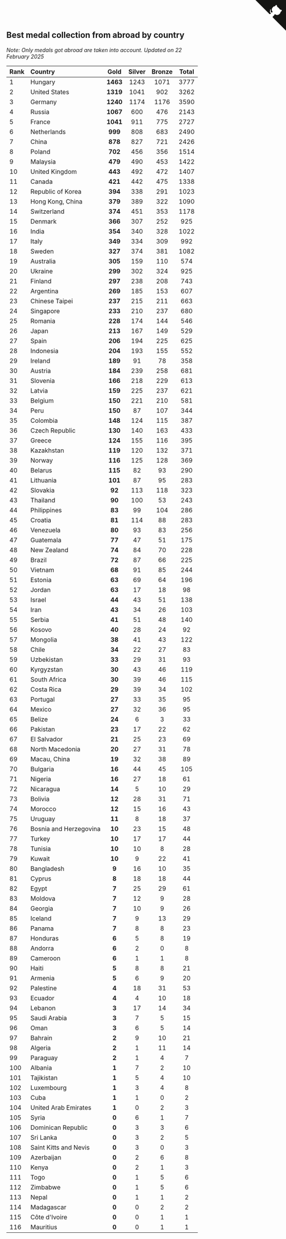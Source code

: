 ## Best medal collection from abroad by country

*Note: Only medals got abroad are taken into account.*
*Updated on 22 February 2025*

| Rank | Country | Gold | Silver | Bronze | Total |
| :--- | :--- | :--: | :--: | :--: | :--: |
| 1 | Hungary | **1463** | 1243 | 1071 | 3777 |
| 2 | United States | **1319** | 1041 | 902 | 3262 |
| 3 | Germany | **1240** | 1174 | 1176 | 3590 |
| 4 | Russia | **1067** | 600 | 476 | 2143 |
| 5 | France | **1041** | 911 | 775 | 2727 |
| 6 | Netherlands | **999** | 808 | 683 | 2490 |
| 7 | China | **878** | 827 | 721 | 2426 |
| 8 | Poland | **702** | 456 | 356 | 1514 |
| 9 | Malaysia | **479** | 490 | 453 | 1422 |
| 10 | United Kingdom | **443** | 492 | 472 | 1407 |
| 11 | Canada | **421** | 442 | 475 | 1338 |
| 12 | Republic of Korea | **394** | 338 | 291 | 1023 |
| 13 | Hong Kong, China | **379** | 389 | 322 | 1090 |
| 14 | Switzerland | **374** | 451 | 353 | 1178 |
| 15 | Denmark | **366** | 307 | 252 | 925 |
| 16 | India | **354** | 340 | 328 | 1022 |
| 17 | Italy | **349** | 334 | 309 | 992 |
| 18 | Sweden | **327** | 374 | 381 | 1082 |
| 19 | Australia | **305** | 159 | 110 | 574 |
| 20 | Ukraine | **299** | 302 | 324 | 925 |
| 21 | Finland | **297** | 238 | 208 | 743 |
| 22 | Argentina | **269** | 185 | 153 | 607 |
| 23 | Chinese Taipei | **237** | 215 | 211 | 663 |
| 24 | Singapore | **233** | 210 | 237 | 680 |
| 25 | Romania | **228** | 174 | 144 | 546 |
| 26 | Japan | **213** | 167 | 149 | 529 |
| 27 | Spain | **206** | 194 | 225 | 625 |
| 28 | Indonesia | **204** | 193 | 155 | 552 |
| 29 | Ireland | **189** | 91 | 78 | 358 |
| 30 | Austria | **184** | 239 | 258 | 681 |
| 31 | Slovenia | **166** | 218 | 229 | 613 |
| 32 | Latvia | **159** | 225 | 237 | 621 |
| 33 | Belgium | **150** | 221 | 210 | 581 |
| 34 | Peru | **150** | 87 | 107 | 344 |
| 35 | Colombia | **148** | 124 | 115 | 387 |
| 36 | Czech Republic | **130** | 140 | 163 | 433 |
| 37 | Greece | **124** | 155 | 116 | 395 |
| 38 | Kazakhstan | **119** | 120 | 132 | 371 |
| 39 | Norway | **116** | 125 | 128 | 369 |
| 40 | Belarus | **115** | 82 | 93 | 290 |
| 41 | Lithuania | **101** | 87 | 95 | 283 |
| 42 | Slovakia | **92** | 113 | 118 | 323 |
| 43 | Thailand | **90** | 100 | 53 | 243 |
| 44 | Philippines | **83** | 99 | 104 | 286 |
| 45 | Croatia | **81** | 114 | 88 | 283 |
| 46 | Venezuela | **80** | 93 | 83 | 256 |
| 47 | Guatemala | **77** | 47 | 51 | 175 |
| 48 | New Zealand | **74** | 84 | 70 | 228 |
| 49 | Brazil | **72** | 87 | 66 | 225 |
| 50 | Vietnam | **68** | 91 | 85 | 244 |
| 51 | Estonia | **63** | 69 | 64 | 196 |
| 52 | Jordan | **63** | 17 | 18 | 98 |
| 53 | Israel | **44** | 43 | 51 | 138 |
| 54 | Iran | **43** | 34 | 26 | 103 |
| 55 | Serbia | **41** | 51 | 48 | 140 |
| 56 | Kosovo | **40** | 28 | 24 | 92 |
| 57 | Mongolia | **38** | 41 | 43 | 122 |
| 58 | Chile | **34** | 22 | 27 | 83 |
| 59 | Uzbekistan | **33** | 29 | 31 | 93 |
| 60 | Kyrgyzstan | **30** | 43 | 46 | 119 |
| 61 | South Africa | **30** | 39 | 46 | 115 |
| 62 | Costa Rica | **29** | 39 | 34 | 102 |
| 63 | Portugal | **27** | 33 | 35 | 95 |
| 64 | Mexico | **27** | 32 | 36 | 95 |
| 65 | Belize | **24** | 6 | 3 | 33 |
| 66 | Pakistan | **23** | 17 | 22 | 62 |
| 67 | El Salvador | **21** | 25 | 23 | 69 |
| 68 | North Macedonia | **20** | 27 | 31 | 78 |
| 69 | Macau, China | **19** | 32 | 38 | 89 |
| 70 | Bulgaria | **16** | 44 | 45 | 105 |
| 71 | Nigeria | **16** | 27 | 18 | 61 |
| 72 | Nicaragua | **14** | 5 | 10 | 29 |
| 73 | Bolivia | **12** | 28 | 31 | 71 |
| 74 | Morocco | **12** | 15 | 16 | 43 |
| 75 | Uruguay | **11** | 8 | 18 | 37 |
| 76 | Bosnia and Herzegovina | **10** | 23 | 15 | 48 |
| 77 | Turkey | **10** | 17 | 17 | 44 |
| 78 | Tunisia | **10** | 10 | 8 | 28 |
| 79 | Kuwait | **10** | 9 | 22 | 41 |
| 80 | Bangladesh | **9** | 16 | 10 | 35 |
| 81 | Cyprus | **8** | 18 | 18 | 44 |
| 82 | Egypt | **7** | 25 | 29 | 61 |
| 83 | Moldova | **7** | 12 | 9 | 28 |
| 84 | Georgia | **7** | 10 | 9 | 26 |
| 85 | Iceland | **7** | 9 | 13 | 29 |
| 86 | Panama | **7** | 8 | 8 | 23 |
| 87 | Honduras | **6** | 5 | 8 | 19 |
| 88 | Andorra | **6** | 2 | 0 | 8 |
| 89 | Cameroon | **6** | 1 | 1 | 8 |
| 90 | Haiti | **5** | 8 | 8 | 21 |
| 91 | Armenia | **5** | 6 | 9 | 20 |
| 92 | Palestine | **4** | 18 | 31 | 53 |
| 93 | Ecuador | **4** | 4 | 10 | 18 |
| 94 | Lebanon | **3** | 17 | 14 | 34 |
| 95 | Saudi Arabia | **3** | 7 | 5 | 15 |
| 96 | Oman | **3** | 6 | 5 | 14 |
| 97 | Bahrain | **2** | 9 | 10 | 21 |
| 98 | Algeria | **2** | 1 | 11 | 14 |
| 99 | Paraguay | **2** | 1 | 4 | 7 |
| 100 | Albania | **1** | 7 | 2 | 10 |
| 101 | Tajikistan | **1** | 5 | 4 | 10 |
| 102 | Luxembourg | **1** | 3 | 4 | 8 |
| 103 | Cuba | **1** | 1 | 0 | 2 |
| 104 | United Arab Emirates | **1** | 0 | 2 | 3 |
| 105 | Syria | **0** | 6 | 1 | 7 |
| 106 | Dominican Republic | **0** | 3 | 3 | 6 |
| 107 | Sri Lanka | **0** | 3 | 2 | 5 |
| 108 | Saint Kitts and Nevis | **0** | 3 | 0 | 3 |
| 109 | Azerbaijan | **0** | 2 | 6 | 8 |
| 110 | Kenya | **0** | 2 | 1 | 3 |
| 111 | Togo | **0** | 1 | 5 | 6 |
| 112 | Zimbabwe | **0** | 1 | 5 | 6 |
| 113 | Nepal | **0** | 1 | 1 | 2 |
| 114 | Madagascar | **0** | 0 | 2 | 2 |
| 115 | Côte d'Ivoire | **0** | 0 | 1 | 1 |
| 116 | Mauritius | **0** | 0 | 1 | 1 |


<a href="https://github.com/JustinTimeCuber/wca_statistics" class="github-corner" aria-label="View source on Github"><svg width="80" height="80" viewBox="0 0 250 250" style="fill:#151513; color:#fff; position: absolute; top: 0; border: 0; right: 0;" aria-hidden="true"><path d="M0,0 L115,115 L130,115 L142,142 L250,250 L250,0 Z"></path><path d="M128.3,109.0 C113.8,99.7 119.0,89.6 119.0,89.6 C122.0,82.7 120.5,78.6 120.5,78.6 C119.2,72.0 123.4,76.3 123.4,76.3 C127.3,80.9 125.5,87.3 125.5,87.3 C122.9,97.6 130.6,101.9 134.4,103.2" fill="currentColor" style="transform-origin: 130px 106px;" class="octo-arm"></path><path d="M115.0,115.0 C114.9,115.1 118.7,116.5 119.8,115.4 L133.7,101.6 C136.9,99.2 139.9,98.4 142.2,98.6 C133.8,88.0 127.5,74.4 143.8,58.0 C148.5,53.4 154.0,51.2 159.7,51.0 C160.3,49.4 163.2,43.6 171.4,40.1 C171.4,40.1 176.1,42.5 178.8,56.2 C183.1,58.6 187.2,61.8 190.9,65.4 C194.5,69.0 197.7,73.2 200.1,77.6 C213.8,80.2 216.3,84.9 216.3,84.9 C212.7,93.1 206.9,96.0 205.4,96.6 C205.1,102.4 203.0,107.8 198.3,112.5 C181.9,128.9 168.3,122.5 157.7,114.1 C157.9,116.9 156.7,120.9 152.7,124.9 L141.0,136.5 C139.8,137.7 141.6,141.9 141.8,141.8 Z" fill="currentColor" class="octo-body"></path></svg></a><style>.github-corner:hover .octo-arm{animation:octocat-wave 560ms ease-in-out}@keyframes octocat-wave{0%,100%{transform:rotate(0)}20%,60%{transform:rotate(-25deg)}40%,80%{transform:rotate(10deg)}}@media (max-width:500px){.github-corner:hover .octo-arm{animation:none}.github-corner .octo-arm{animation:octocat-wave 560ms ease-in-out}}</style>
